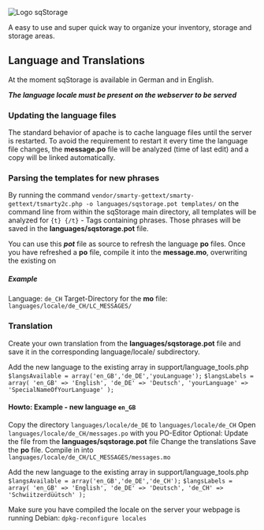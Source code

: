 ![Logo sqStorage](https://www.picflash.org/img/2018/12/31/hwxkb96wq17sfvu.png "Logo sqStorage")

A easy to use and super quick way to organize your inventory, storage and storage areas.

## Language and Translations
At the moment sqStorage is available in German and in English.

***The language locale must be present on the webserver to be served***

### Updating the language files
The standard behavior of apache is to cache language files until the server is restarted.
To avoid the requirement to restart it every time the language file changes, the **message.po** file will be analyzed (time of last edit) and a copy will be linked automatically.

### Parsing the templates for new phrases
By running the command 
`vendor/smarty-gettext/smarty-gettext/tsmarty2c.php -o languages/sqstorage.pot templates/`
on the command line from within the sqStorage main directory, all templates will be analyzed for
`{t} {/t}` - Tags containing phrases.
Those phrases will be saved in the **languages/sqstorage.pot** file.

You can use this ***pot*** file as source to refresh the language **po** files.
Once you have refreshed a **po** file, compile it into the **message.mo**, overwriting the existing on
##### Example
Language: `de_CH`
Target-Directory for the **mo** file: `languages/locale/de_CH/LC_MESSAGES/`

### Translation
Create your own translation from the **languages/sqstorage.pot** file and save it in the corresponding language/locale/ subdirectory.

Add the new language to the existing array in
support/language_tools.php
`$langsAvailable = array('en_GB','de_DE','youLanguage');`
`$langsLabels = array(
    'en_GB' => 'English',
    'de_DE' => 'Deutsch',
    'yourLanguage' => 'SpecialNameOfYourLanguage'
);`

#### Howto: Example - new language `en_GB`
Copy the directory `languages/locale/de_DE` to `languages/locale/de_CH`
Open `languages/locale/de_CH/messages.po` with you PO-Editor
Optional: Update the file from the **languages/sqstorage.pot** file
Change the translations
Save the **po** file.
Compile in into `languages/locale/de_CH/LC_MESSAGES/messages.mo`

Add the new language to the existing array in
support/language_tools.php
`$langsAvailable = array('en_GB','de_DE','de_CH');`
`$langsLabels = array(
    'en_GB' => 'English',
    'de_DE' => 'Deutsch',
    'de_CH' => 'Schwiitzerdüütsch'
);`

Make sure you have compiled the locale on the server your webpage is running
Debian: `dpkg-reconfigure locales`





